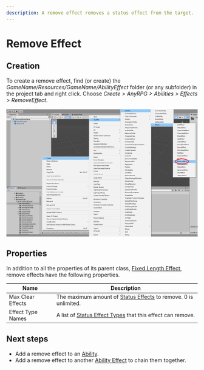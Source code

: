 ```yaml
---
description: A remove effect removes a status effect from the target.
---
```


# Remove Effect

## Creation

To create a remove effect, find (or create) the _GameName/Resources/GameName/AbilityEffect_ folder (or any subfolder) in the project tab and right click.  Choose _Create > AnyRPG > Abilities > Effects > RemoveEffect_.

![](<../../.gitbook/assets/image (2) (1) (2).png>)

## Properties

In addition to all the properties of its parent class, [Fixed Length Effect](./#fixed-length-effect-properties), remove effects have the following properties.

| Name              | Description                                                                            |
| ----------------- | -------------------------------------------------------------------------------------- |
| Max Clear Effects | The maximum amount of [Status Effects](status-effect.md) to remove. 0 is unlimited.    |
| Effect Type Names | A list of [Status Effect Types](../status-effect-type.md) that this effect can remove. |

## Next steps

* Add a remove effect to an [Ability](../abilities/).
* Add a remove effect to another [Ability Effect](./) to chain them together.
